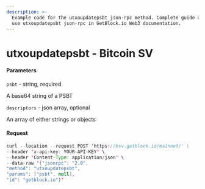 ```yaml
---
description: >-
  Example code for the utxoupdatepsbt json-rpc method. Сomplete guide on how to
  use utxoupdatepsbt json-rpc in GetBlock.io Web3 documentation.
---
```


# utxoupdatepsbt - Bitcoin SV

#### Parameters

`psbt` - string, required

A base64 string of a PSBT

`descriptors` - json array, optional

An array of either strings or objects

#### Request

```java
curl --location --request POST 'https://bsv.getblock.io/mainnet/' \ 
--header 'x-api-key: YOUR-API-KEY' \ 
--header 'Content-Type: application/json' \ 
--data-raw '{"jsonrpc": "2.0",
"method": "utxoupdatepsbt",
"params": ["psbt", null],
"id": "getblock.io"}'
```
